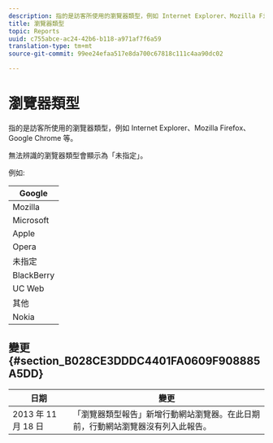 ```yaml
---
description: 指的是訪客所使用的瀏覽器類型，例如 Internet Explorer、Mozilla Firefox、Google Chrome 等。
title: 瀏覽器類型
topic: Reports
uuid: c755abce-ac24-42b6-b118-a971af7f6a59
translation-type: tm+mt
source-git-commit: 99ee24efaa517e8da700c67818c111c4aa90dc02

---
```



# 瀏覽器類型

指的是訪客所使用的瀏覽器類型，例如 Internet Explorer、Mozilla Firefox、Google Chrome 等。

無法辨識的瀏覽器類型會顯示為「未指定」。

例如:

| Google |
|---|
| Mozilla |
| Microsoft |
| Apple |
| Opera |
| 未指定 |
| BlackBerry |
| UC Web |
| 其他 |
| Nokia |

## 變更 {#section_B028CE3DDDC4401FA0609F908885A5DD}

| 日期 | 變更 |
|---|---|
| 2013 年 11 月 18 日 | 「瀏覽器類型報告」新增行動網站瀏覽器。在此日期前，行動網站瀏覽器沒有列入此報告。 |

